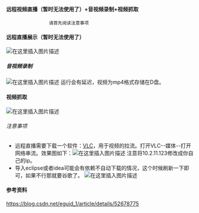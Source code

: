 ﻿#### 远程视频直播（暂时无法使用了）+音视频录制+视频抓取
					请首先阅读注意事项
					
					
#### 远程直播展示（暂时无法使用了）
![在这里插入图片描述](https://img-blog.csdnimg.cn/20190926215352918.png?x-oss-process=image/watermark,type_ZmFuZ3poZW5naGVpdGk,shadow_10,text_aHR0cHM6Ly9ibG9nLmNzZG4ubmV0L2h1MjUzNTM1NzU4NQ==,size_16,color_FFFFFF,t_70)
##### 音视频录制
![在这里插入图片描述](https://img-blog.csdnimg.cn/20190926215738379.png?x-oss-process=image/watermark,type_ZmFuZ3poZW5naGVpdGk,shadow_10,text_aHR0cHM6Ly9ibG9nLmNzZG4ubmV0L2h1MjUzNTM1NzU4NQ==,size_16,color_FFFFFF,t_70)
运行会有延迟，视频为mp4格式存储在D盘。
#### 视频抓取
![在这里插入图片描述](https://img-blog.csdnimg.cn/20190926215842810.png?x-oss-process=image/watermark,type_ZmFuZ3poZW5naGVpdGk,shadow_10,text_aHR0cHM6Ly9ibG9nLmNzZG4ubmV0L2h1MjUzNTM1NzU4NQ==,size_16,color_FFFFFF,t_70)
###### 注意事项
- 远程直播需要下载一个软件：[VLC](http://www.videolan.org/)，用于视频的拉流。打开VLC--媒体--打开网络串流。效果图如下：![在这里插入图片描述](https://img-blog.csdnimg.cn/2019092621511639.png?x-oss-process=image/watermark,type_ZmFuZ3poZW5naGVpdGk,shadow_10,text_aHR0cHM6Ly9ibG9nLmNzZG4ubmV0L2h1MjUzNTM1NzU4NQ==,size_16,color_FFFFFF,t_70)
注意将10.2.11.123修改成你自己的ip。
- 导入eclipse或者idea可能会有依赖不自动下载的情况，这个时候刷新一下即可，如果不行那就要谷歌了。
![在这里插入图片描述](https://img-blog.csdnimg.cn/20190926214642403.png?x-oss-process=image/watermark,type_ZmFuZ3poZW5naGVpdGk,shadow_10,text_aHR0cHM6Ly9ibG9nLmNzZG4ubmV0L2h1MjUzNTM1NzU4NQ==,size_16,color_FFFFFF,t_70)

#### 参考资料
https://blog.csdn.net/eguid_1/article/details/52678775

